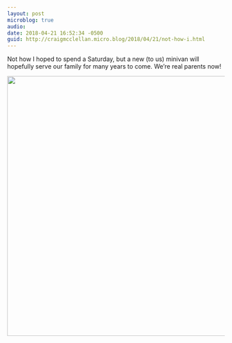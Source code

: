 ```yaml
---
layout: post
microblog: true
audio: 
date: 2018-04-21 16:52:34 -0500
guid: http://craigmcclellan.micro.blog/2018/04/21/not-how-i.html
---
```

Not how I hoped to spend a Saturday, but a new (to us) minivan will hopefully serve our family for many years to come. We’re real parents now!

<img src="http://craigmcclellan.com/uploads/2018/50c414e8ad.jpg" width="600" height="600" />
